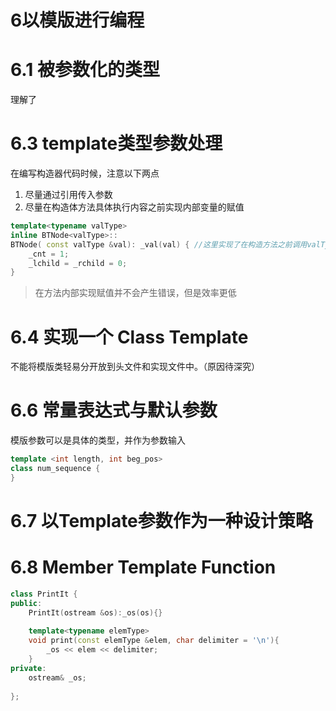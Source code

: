# 6以模版进行编程

# 6.1 被参数化的类型

理解了

# 6.3 template类型参数处理

在编写构造器代码时候，注意以下两点

1. 尽量通过引用传入参数
2. 尽量在构造体方法具体执行内容之前实现内部变量的赋值

```cpp
template<typename valType>
inline BTNode<valType>::
BTNode( const valType &val): _val(val) { //这里实现了在构造方法之前调用valType的默认构造方法。
    _cnt = 1;
    _lchild = _rchild = 0;
}
```

> 在方法内部实现赋值并不会产生错误，但是效率更低
> 

# 6.4 实现一个 Class Template

不能将模版类轻易分开放到头文件和实现文件中。（原因待深究）

# 6.6 常量表达式与默认参数

模版参数可以是具体的类型，并作为参数输入

```cpp
template <int length, int beg_pos>
class num_sequence {
}
```

# 6.7 以Template参数作为一种设计策略

# 6.8 Member Template Function

```cpp
class PrintIt {
public:
    PrintIt(ostream &os):_os(os){}
    
    template<typename elemType>
    void print(const elemType &elem, char delimiter = '\n'){
        _os << elem << delimiter;
    }
private:
    ostream& _os;
    
};
```